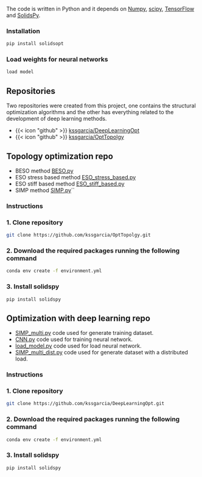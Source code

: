 
The code is written in Python and it depends on [Numpy](https://numpy.org), [scipy](https://scipy.org), [TensorFlow](https://www.tensorflow.org) and [SolidsPy](https://solidspy.readthedocs.io/en/latest/).


### Installation

```sh
pip install solidsopt
```

### Load weights for neural networks

```sh
load model
```

## Repositories 

Two repositories were created from this project, one contains the structural optimization algorithms and the other has everything related to the development of deep learning methods.


- {{< icon "github" >}}&nbsp;[kssgarcia/DeepLearningOpt](https://github.com/kssgarcia/DeepLearningOpt)
- {{< icon "github" >}}&nbsp;[kssgarcia/OptTopolgy](https://github.com/kssgarcia/OptTopolgy)


## Topology optimization repo

- BESO method [BESO.py](https://github.com/kssgarcia/OptTopolgy/blob/main/BESO.py)
- ESO stress based method  [ESO_stress_based.py](https://github.com/kssgarcia/OptTopolgy/blob/main/ESO_stress_based.py)
- ESO stiff based method [ESO_stiff_based.py](https://github.com/kssgarcia/OptTopolgy/blob/main/ESO_stiff_based.py)
- SIMP method [SIMP.py](https://github.com/kssgarcia/OptTopolgy/blob/main/SIMP.py)``

### Instructions

### 1. Clone repository

```sh
git clone https://github.com/kssgarcia/OptTopolgy.git
```

### 2. Download the required packages running the following command

```sh
conda env create -f environment.yml
```

### 3. Install solidspy

```sh
pip install solidspy
```

## Optimization with deep learning repo

- [SIMP_multi.py](https://github.com/kssgarcia/DeepLearningOpt/blob/main/simp/SIMP_multi.py) code used for generate training dataset.
- [CNN.py](https://github.com/kssgarcia/DeepLearningOpt/blob/main/neural_network/CNN.py) code used for training neural network.
- [load_model.py](https://github.com/kssgarcia/DeepLearningOpt/blob/main/neural_network/CNN2.py) code used for load neural network.
- [SIMP_multi_dist.py](https://github.com/kssgarcia/DeepLearningOpt/blob/main/neural_network/SIMP_multi_dist.py) code used for generate dataset with a distributed load.


### Instructions


### 1. Clone repository

```sh
git clone https://github.com/kssgarcia/DeepLearningOpt.git
```

### 2. Download the required packages running the following command

```sh
conda env create -f environment.yml
```

### 3. Install solidspy

```sh
pip install solidspy
```


